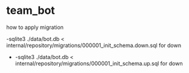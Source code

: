 # team_bot

how to apply migration

-sqlite3 ./data/bot.db < internal/repository/migrations/000001_init_schema.down.sql for down
- -sqlite3 ./data/bot.db < internal/repository/migrations/000001_init_schema.up.sql for down